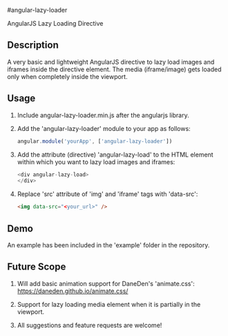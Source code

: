 #angular-lazy-loader

AngularJS Lazy Loading Directive

Description
-----------

A very basic and lightweight AngularJS directive to lazy load images and iframes inside the directive element. The media (iframe/image) gets loaded only when completely inside the viewport.


Usage
-----------

1. Include angular-lazy-loader.min.js after the angularjs library.
2. Add the 'angular-lazy-loader' module to your app as follows:
    ```javascript
    angular.module('yourApp', ['angular-lazy-loader'])
    ```

3. Add the attribute (directive) 'angular-lazy-load' to the HTML element within which you want to lazy load images and iframes:
    ```javascript
    <div angular-lazy-load>
    </div>
    ```
    
4. Replace 'src' attribute of 'img' and 'iframe' tags with 'data-src':
    ```html
    <img data-src="<your_url>" />
    ```

Demo
-----------

An example has been included in the 'example' folder in the repository. 


Future Scope
------------

1. Will add basic animation support for DaneDen's 'animate.css': https://daneden.github.io/animate.css/

2. Support for lazy loading media element when it is partially in the viewport.

3. All suggestions and feature requests are welcome!


